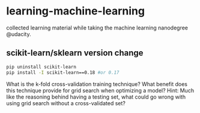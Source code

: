 # learning-machine-learning

collected learning material while taking the machine learning nanodegree @udacity.

## scikit-learn/sklearn version change
```bash
pip uninstall scikit-learn
pip install -I scikit-learn==0.18 #or 0.17
```


What is the k-fold cross-validation training technique? What benefit does this technique provide for grid search when optimizing a model?
Hint: Much like the reasoning behind having a testing set, what could go wrong with using grid search without a cross-validated set?

